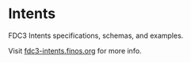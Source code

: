 # Intents

FDC3 Intents specifications, schemas, and examples.

Visit [fdc3-intents.finos.org](https://fdc3-intents.finos.org) for more info.